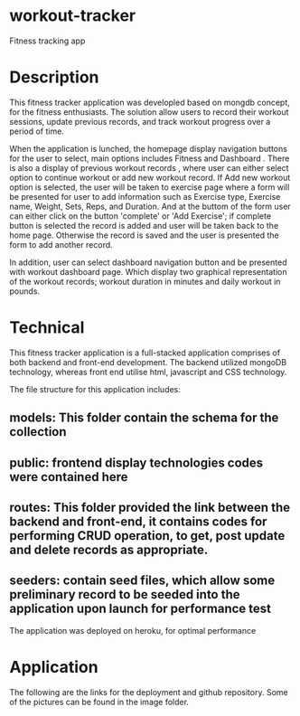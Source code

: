 # workout-tracker
Fitness tracking app

# Description
This fitness tracker application was developled based on mongdb concept, for the fitness enthusiasts. The solution allow users to record their workout sessions, update previous records, and track workout progress over a period of time. 

When the application is lunched, the homepage display navigation buttons for the user to select, main options includes Fitness and Dashboard . There is also a display of previous workout records , where user can either select option to continue workout or add new workout record. If Add new workout option is selected, the user will be taken to exercise page where a form will be presented for user to add information such as Exercise type, Exercise name, Weight, Sets, Reps, and Duration. And at the buttom of the form user can either click on the button 'complete' or 'Add Exercise'; if complete button is selected the record is added and user will be taken back to the home page. Otherwise the record is saved and the user is presented the form to add another record. 

In addition, user can select dashboard navigation button and be presented with workout dashboard page. Which display two graphical representation of the workout records; workout duration in minutes and daily workout in pounds. 

# Technical
This fitness tracker application is a full-stacked application comprises of both backend and front-end development.  The backend utilized mongoDB technology, whereas front end utilise html, javascript and CSS technology.  

The file structure for this application includes: 

 ## models: This folder contain the schema for the collection

 ## public: frontend display technologies codes were contained here

 ## routes: This folder provided the link between the backend and front-end, it contains codes for performing CRUD operation, to get, post update and delete records as appropriate.  

 ## seeders: contain seed files, which allow some preliminary record to be seeded into the application upon launch for performance test 

The application was deployed on heroku, for optimal performance

# Application
The following are the links for the deployment and github repository.  Some of the pictures can be found in the image folder. 